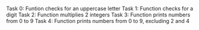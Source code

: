 Task 0: Funtion checks for an uppercase letter
Task 1: Function checks for a digit
Task 2: Function multiplies 2 integers
Task 3: Function prints numbers from 0 to 9
Task 4: Function prints numbers from 0 to 9, excluding 2 and 4
